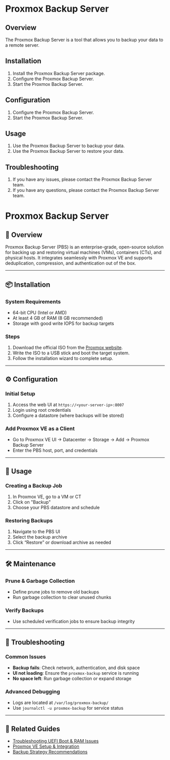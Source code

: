 # Proxmox Backup Server

## Overview

The Proxmox Backup Server is a tool that allows you to backup your data to a remote server.

## Installation

1. Install the Proxmox Backup Server package.
2. Configure the Proxmox Backup Server.
3. Start the Proxmox Backup Server.

## Configuration

1. Configure the Proxmox Backup Server.
2. Start the Proxmox Backup Server.

## Usage

1. Use the Proxmox Backup Server to backup your data.
2. Use the Proxmox Backup Server to restore your data.

## Troubleshooting

1. If you have any issues, please contact the Proxmox Backup Server team.
2. If you have any questions, please contact the Proxmox Backup Server team.

# Proxmox Backup Server

## 🧰 Overview

Proxmox Backup Server (PBS) is an enterprise-grade, open-source solution for backing up and restoring virtual machines (VMs), containers (CTs), and physical hosts. It integrates seamlessly with Proxmox VE and supports deduplication, compression, and authentication out of the box.

---

## 📦 Installation

### System Requirements

- 64-bit CPU (Intel or AMD)
- At least 4 GB of RAM (8 GB recommended)
- Storage with good write IOPS for backup targets

### Steps

1. Download the official ISO from the [Proxmox website](https://www.proxmox.com/en/downloads).
2. Write the ISO to a USB stick and boot the target system.
3. Follow the installation wizard to complete setup.

---

## ⚙️ Configuration

### Initial Setup

1. Access the web UI at `https://<your-server-ip>:8007`
2. Login using root credentials
3. Configure a datastore (where backups will be stored)

### Add Proxmox VE as a Client

- Go to Proxmox VE UI → Datacenter → Storage → Add → Proxmox Backup Server
- Enter the PBS host, port, and credentials

---

## 💾 Usage

### Creating a Backup Job

1. In Proxmox VE, go to a VM or CT
2. Click on "Backup"
3. Choose your PBS datastore and schedule

### Restoring Backups

1. Navigate to the PBS UI
2. Select the backup archive
3. Click “Restore” or download archive as needed

---

## 🛠️ Maintenance

### Prune & Garbage Collection

- Define prune jobs to remove old backups
- Run garbage collection to clear unused chunks

### Verify Backups

- Use scheduled verification jobs to ensure backup integrity

---

## 🚨 Troubleshooting

### Common Issues

- **Backup fails**: Check network, authentication, and disk space
- **UI not loading**: Ensure the `proxmox-backup` service is running
- **No space left**: Run garbage collection or expand storage

### Advanced Debugging

- Logs are located at `/var/log/proxmox-backup/`
- Use `journalctl -u proxmox-backup` for service status

---

## 🧪 Related Guides

- [Troubleshooting UEFI Boot & RAM Issues](./proxmox-backup-server-troubleshooting.md)
- [Proxmox VE Setup & Integration](./proxmox-ve.md)
- [Backup Strategy Recommendations](./backup-strategy.md)
